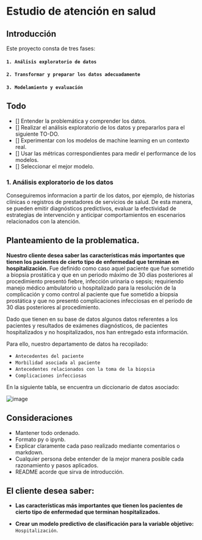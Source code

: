 # **Estudio de atención en salud**

## Introducción

Este proyecto consta de tres fases:

#### `1. Análisis exploratorio de datos`
#### `2. Transformar y preparar los datos adecuadamente`
#### `3. Modelamiento y evaluación`

## Todo
- [] Entender la problemática y comprender los datos.
- [] Realizar el análisis exploratorio de los datos y prepararlos para el siguiente TO-DO.
- [] Experimentar con los modelos de machine learning en un contexto real.
- [] Usar las métricas correspondientes para medir el performance de los modelos.
- [] Seleccionar el mejor modelo.



### 1. Análisis exploratorio de los datos

Conseguiremos informacion a partir de los datos, por ejemplo, de historias clínicas o registros de prestadores de servicios de salud. De esta manera, se pueden emitir diagnósticos predictivos, evaluar la efectividad de estrategias de intervención y anticipar comportamientos en escenarios relacionados con la atención.

## Planteamiento de la problematica.
  **Nuestro cliente desea saber las características más importantes que tienen los pacientes de cierto tipo de enfermedad que terminan en hospitalización.** Fue definido como caso aquel paciente que fue sometido a biopsia prostática y que en un periodo máximo de 30 días posteriores al procedimiento presentó fiebre, infección urinaria o sepsis; requiriendo manejo médico ambulatorio u hospitalizado para la resolución de la complicación y como control al paciente que fue sometido a biopsia prostática y que no presentó complicaciones infecciosas en el período de 30 días posteriores al procedimiento.
  
  Dado que tienen en su base de datos algunos datos referentes a los pacientes y resultados de exámenes diagnósticos, de pacientes hospitalizados y no hospitalizados, nos han entregado esta información.  

Para ello, nuestro departamento de datos ha recopilado:
- `Antecedentes del paciente`
- `Morbilidad asociada al paciente`
- `Antecedentes relacionados con la toma de la biopsia`
- `Complicaciones infecciosas`

En la siguiente tabla, se encuentra un diccionario de datos asociado:

![image](https://user-images.githubusercontent.com/118769777/220240501-8c21461d-2de5-495b-954e-10fb9bf38014.png)


## Consideraciones

- Mantener todo ordenado.
- Formato py o ipynb.
- Explicar claramente cada paso realizado mediante comentarios o markdown.
- Cualquier persona debe entender de la mejor manera posible cada razonamiento y pasos aplicados.
- README acorde que sirva de introducción.

## El cliente desea saber:

+ **Las características más importantes que tienen los pacientes de cierto tipo de enfermedad que terminan hospitalizados.**

+ **Crear un modelo predictivo de clasificación para la variable objetivo:** `Hospitalización`.
